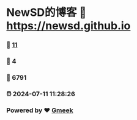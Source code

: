 # NewSD的博客 :link: https://newsd.github.io 
### :page_facing_up: [11](https://newsd.github.io/tag.html) 
### :speech_balloon: 4 
### :hibiscus: 6791 
### :alarm_clock: 2024-07-11 11:28:26 
### Powered by :heart: [Gmeek](https://github.com/Meekdai/Gmeek)
